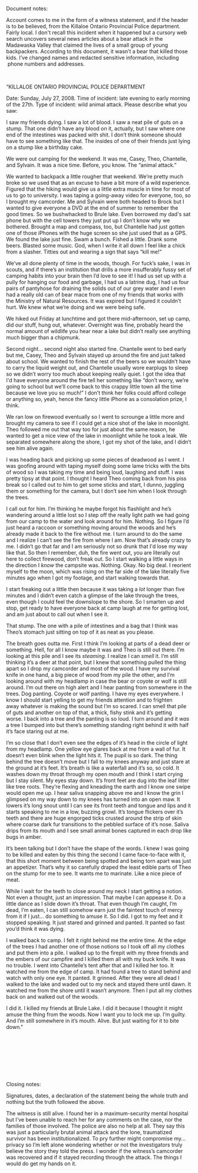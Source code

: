 Document notes:  

Account comes to me in the form of a witness statement, and if the header is to be believed, from the Killaloe Ontario Provincial Police department. Fairly local. I don't recall this incident when it happened but a cursory web search uncovers several news articles about a bear attack in the Madawaska Valley that claimed the lives of a small group of young backpackers. According to this document, it wasn’t a bear that killed those kids. I’ve changed names and redacted sensitive information, including  phone numbers and addresses.  

&#x200B;

“KILLALOE ONTARIO PROVINCIAL POLICE DEPARTMENT 

Date: Sunday, July 27, 2008. Time of incident: late evening to early morning of the 27th. Type of incident: wild animal attack. Please describe what you saw: 

I saw my friends dying. I saw a lot of blood. I saw a neat pile of guts on a stump. That one didn’t have any blood on it, actually, but I saw where one end of the intestines was packed with shit. I don’t think someone should have to see something like that. The insides of one of their friends just lying on a stump like a birthday cake. 

We were out camping for the weekend. It was me, Casey, Theo, Chantelle, and Sylvain. It was a nice time. Before, you know. The “animal attack.”  

We wanted to backpack a little rougher that weekend. We’re pretty much broke so we used that as an excuse to have a bit more of a wild experience. Figured that the hiking would give us a little extra muscle in time for most of us to go to university. I was taping a going-away video for everyone, too, so I brought my camcorder. Me and Sylvain were both headed to Brock but I wanted to give everyone a DVD at the end of summer to remember the good times. So we bushwhacked to Brule lake. Even borrowed my dad's sat phone but with the cell towers they just put up I don’t know why we bothered. Brought a map and compass, too, but Chantelle had just gotten one of those iPhones with the huge screen so she just used that as a GPS. We found the lake just fine. Swam a bunch. Fished a little. Drank some beers. Blasted some music. God, when I write it all down I feel like a chick from a slasher. Titties out and wearing a sign that says “kill me!” 

We’ve all done plenty of time in the woods, though. For fuck’s sake, I was in scouts, and if there’s an institution that drills a more insufferably fussy set of camping habits into your brain then I’d love to see it! I had us set up with a pully for hanging our food and garbage, I had us a latrine dug, I had us four pairs of pantyhose for draining the solids out of our grey water and I even had a really old can of bear mace from one of my friends that works with the Ministry of Natural Resources. It was expired but I figured it couldn’t hurt. We knew what we’re doing and we were being safe. 

We hiked out Friday at lunchtime and got there mid-afternoon, set up camp, did our stuff, hung out, whatever. Overnight was fine, probably heard the normal amount of wildlife you hear near a lake but didn’t really see anything much bigger than a chipmunk.  

Second night... second night also started fine. Chantelle went to bed early but me, Casey, Theo and Sylvain stayed up around the fire and just talked about school. We wanted to finish the rest of the beers so we wouldn’t have to carry the liquid weight out, and Chantelle usually wore earplugs to sleep so we didn’t worry too much about keeping really quiet. I got the idea that I'd have everyone around the fire tell her something like “don’t worry, we’re going to school but we’ll come back to this crappy little town all the time because we love you so much!” I don’t think her folks could afford college or anything so, yeah, hence the fancy little iPhone as a consolation prize, I think. 

We ran low on firewood eventually so I went to scrounge a little more and brought my camera to see if I could get a nice shot of the lake in moonlight. Theo followed me out that way too for just about the same reason, he wanted to get a nice view of the lake in moonlight while he took a leak. We separated somewhere along the shore, I got my shot of the lake, and I didn’t see him alive again. 

I was heading back and picking up some pieces of deadwood as I went. I was goofing around with taping myself doing some lame tricks with the bits of wood so I was taking my time and being loud, laughing and stuff. I was pretty tipsy at that point. I thought I heard Theo coming back from his piss break so I called out to him to get some sticks and start, I dunno, juggling them or something for the camera, but I don’t see him when I look through the trees.  

I call out for him. I’m thinking he maybe forgot his flashlight and he’s wandering around a little lost so I step off the really light path we had going from our camp to the water and look around for him. Nothing. So I figure I’d just heard a raccoon or something moving around the woods and he’s already made it back to the fire without me. I turn around to do the same and I realize I can’t see the fire from where I am. Now that’s already crazy to me. I didn’t go that far and I am seriously not so drunk that I'd lose my way like that. So then I remember, duh, the fire went out, you are literally out here to collect firewood, don’t freak out. So I start walking a little ways in the direction I *know* the campsite was. Nothing. Okay. No big deal. I reorient myself to the moon, which was rising on the far side of the lake literally five minutes ago when I got my footage, and start walking towards that.  

I start freaking out a little then because it was taking a *lot* longer than five minutes and I didn’t even catch a glimpse of the lake through the trees, even though I could feel the downslope to the shore. So I smarten up and stop, get ready to have everyone back at camp laugh at me for getting lost, and am just about to call out when I see it. 

That stump. The one with a pile of intestines and a bag that I think was Theo’s stomach just sitting on top of it as neat as you please. 

The breath goes outta me. First I think I’m looking at parts of a dead deer or something. Hell, for all I know maybe it was and Theo is still out there. I’m looking at this pile and I see its *steaming.* I realize I can *smell* it. I’m still thinking it’s a deer at that point, but I knew that something pulled the thing apart so I drop my camcorder and most of the wood. I have my survival knife in one hand, a big piece of wood from my pile the other, and I’m looking around with my headlamp in case the bear or coyote or wolf is still around. I’m out there on high alert and I hear panting from somewhere in the trees. Dog panting. Coyote or wolf panting. I have my eyes everywhere. I know I should start yelling to get my friends attention and to frighten away whatever is making the sound but I’m so scared. I can smell that pile of guts and another on top of that, a thick, fishy stink and it’s getting worse. I back into a tree and the panting is so loud. I turn around and it *was* a tree I bumped into but there’s something standing right behind it with half it’s face staring out at me. 

I’m so close that I don’t even see the edges of it’s head in the circle of light from my headlamp. One yellow eye glares back at me from a wall of fur. It doesn’t even blink when the light hits it. The pupil is so dark. The thing behind the tree doesn’t move but I fall to my knees anyway and just stare at the ground at it’s feet. It’s breath is like a waterfall and it’s so, so cold. It washes down my throat through my open mouth and I think I start crying but I stay silent. My eyes stay down. It’s front feet are dug into the leaf litter like tree roots. They’re flexing and kneading the earth and I know one swipe would open me up. I hear saliva snapping above me and I know the grin I glimpsed on my way down to my knees has turned into an open maw. It lowers it’s long snout until I can see its front teeth and tongue and lips and it starts speaking to me in a low, buzzing growl. It’s tongue flickers over it’s teeth and there are huge engorged ticks crusted around the strip of skin where coarse dark fur transitions to the pebbled surface of it’s nose. Saliva drips from its mouth and I see small animal bones captured in each drop like bugs in amber.  

It’s been talking but I don’t have the shape of the words. I knew I was going to be killed and eaten by this thing the second I came face-to-face with it, that this short moment between being spotted and being torn apart was just an appetizer. That’s why it so carefully draped the least edible parts of Theo on the stump for me to see. It wants me to marinate. Like a nice piece of meat.  

While I wait for the teeth to close around my neck I start getting a notion. Not even a thought, just an impression. That maybe I can appease it. Do a little dance as I slide down it’s throat. That even though I’m caught, I’m dead, I’m eaten, I can still somehow earn just the faintest touch of mercy from it if I just... do something to amuse it. So I did. I got to my feet and it stopped speaking. It just stared and grinned and panted. It panted so fast you’d think it was dying.  

I walked back to camp. I felt it right behind me the entire time. At the edge of the trees I had another one of those notions so I took off all my clothes and put them into a pile. I walked up to the firepit with my three friends and the embers of our campfire and I killed them all with my buck knife. It was no trouble. I went into Chantelle’s tent after that and I killed her too. It watched me from the edge of camp. It had found a tree to stand behind and watch with only one eye. It panted. It grinned. After they were all dead I walked to the lake and waded out to my neck and stayed there until dawn. It watched me from the shore until it wasn’t anymore. Then I put all my clothes back on and walked out of the woods. 

I did it. I killed my friends at Brule Lake. I did it because I thought it might amuse the thing from the woods. Now I want you to lock me up. I’m guilty. And I’m still somewhere in it’s mouth. Alive. But just waiting for it to bite down." 

&#x200B;

&#x200B;

&#x200B;

&#x200B;

Closing notes: 

Signatures, dates, a declaration of the statement being the whole truth and nothing but the truth followed the above.  

The witness is still alive. I found her in a maximum-security mental hospital but I’ve been unable to reach her for any comments on the case, nor the families of those involved. The police are also no help at all. They say this was just a particularly brutal animal attack and the lone, traumatized survivor has been institutionalized. To pry further might compromise my... privacy so I’m left alone wondering whether or not the investigators truly believe the story they told the press. I wonder if the witness’s camcorder was recovered and if it stayed recording through the attack. The things I would do get my hands on it.